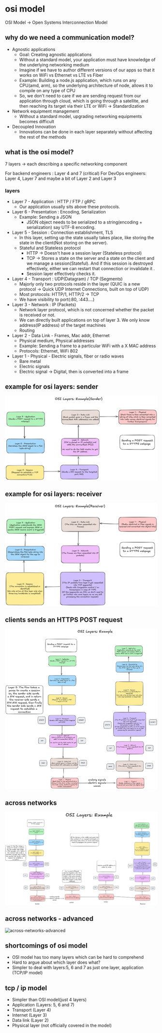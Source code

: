 # osi model

OSI Model -> Open Systems Interconnection Model
## why do we need a communication model?

* Agnostic applications
	* Goal: Creating agnostic applications
	* Without a standard model, your application must have knowledge of the underlying networking medium
	* Imagine if we have to author different versions of our apps so that it works on WiFi vs Ethernet vs LTE vs Fiber
	* Example: Building a node.js application, which runs on any CPU(amd, arm), so the underlying architecture of node, allows it to compile on any type of CPU
	* So, we don't need to care if we are sending request from our application through cloud, which is going through a satellite, and then reaching its target via their LTE or WiFi -> Standardization 
* Network equipment management
	* Without a standard model, upgrading networking equipments becomes difficult 
* Decoupled Innovation
	* Innovations can be done in each layer separately without affecting the rest of the methods

## what is the osi model?

7 layers -> each describing a specific networking component

For backend engineers : Layer 4 and 7 (critical)
For DevOps engineers: Layer 4, Layer 7 and maybe a bit of Layer 2 and Layer 3
### layers

* Layer 7 - Application : HTTP / FTP / gRPC
	* Our application usually sits above these protocols.
* Layer 6 - Presentation : Encoding, Serialization
	* Example: Sending a JSON
		* JSON object needs to be serialized to a string(encoding + serialization) say UTF-8 encoding.
* Layer 5 - Session : Connection establishment, TLS
	* In this layer, setting up the state usually takes place, like storing the state in the client(Not storing on the server).
	* Stateful and Stateless protocol
		* HTTP -> Doesn't have a session layer (Stateless protocol)
		* TCP -> Stores a state on the server and a state on the client and we manage a session(Stateful). And if this session is destroyed effectively, either we can restart that connection or invalidate it . 
		* Session layer effectively checks it.
* Layer 4 - Transport : UDP(Datagram) / TCP (Segments)
	* Majorly only two protocols reside in the layer (QUIC is a new protocol -> Quick UDP Internet Connections, built on top of UDP)
	* Most protocols: HTTP/1, HTTP/2 -> TCP
	* We have visibility to port(:80, :443....)
* Layer 3 - Network : IP (Packets)
	* Network layer protocol, which is not concerned whether the packet is received or not.
	* We can directly built applications on top of layer 3. We only know address(IP address) of the target machines
	* Routing
* Layer 2 - Data Link - Frames, Mac addr, Ethernet
	* Physical medium, Physical addresses
	* Example: Sending a frame to a particular WiFi with a X MAC address
	* Protocols: Ethernet, WiFi 802
* Layer 1 - Physical - Electric signals, fiber or radio waves
	* Bare metal
	* Electric signals
	* Electric signal -> Digital, then is converted into a frame

## example for osi layers: sender

![sender-side](./img/osi-model-example.excalidraw.png)

## example for osi layers: receiver

![receiver-side](./img/osi-model-example-2.excalidraw.png)

## clients sends  an HTTPS POST request

![osi-layers](./img/osi-model-layers.excalidraw.png)


## across networks

![across-networks](./img/osi-layers-across-networks.excalidraw.png)
## across networks - advanced

![across-networks-advanced](./img/osi-layers-across-networks-advanced.excalidraw.png)
## shortcomings of osi model

* OSI model has too many layers which can be hard to comprehend
* Hard to argue about which layer does what?
* Simpler to deal with layers:5, 6 and 7 as just one layer, application (TCP/IP model)
  
## tcp / ip model

* Simpler than OSI model(just 4 layers)
* Application (Layers: 5, 6 and 7)
* Transport (Layer 4)
* Internet (Layer 3)
* Data link (Layer 2)
* Physical layer (not officially covered in the model)

